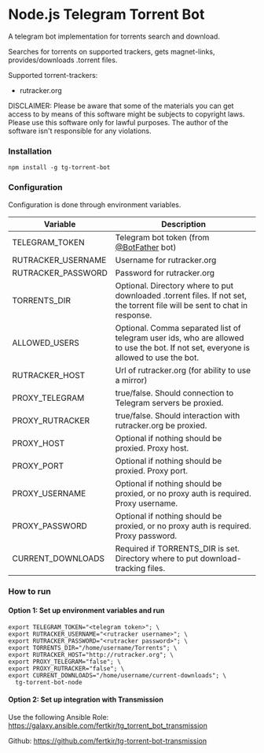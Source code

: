 # Node.js Telegram Torrent Bot

A telegram bot implementation for torrents search and download.

Searches for torrents on supported trackers, gets magnet-links, provides/downloads .torrent files.

Supported torrent-trackers:
* rutracker.org

DISCLAIMER: Please be aware that some of the materials you can get access to by means of this software might be subjects to copyright laws. Please use this software only for lawful purposes. The author of the software isn't responsible for any violations.

### Installation
```
npm install -g tg-torrent-bot
```

### Configuration

Configuration is done through environment variables.

| Variable         | Description                            |
|------------------|----------------------------------------|
|TELEGRAM_TOKEN    |Telegram bot token (from [@BotFather](https://t.me/BotFather) bot)|
|RUTRACKER_USERNAME|Username for rutracker.org|
|RUTRACKER_PASSWORD|Password for rutracker.org|
|TORRENTS_DIR      |Optional. Directory where to put downloaded .torrent files. If not set, the torrent file will be sent to chat in response.|
|ALLOWED_USERS     |Optional. Comma separated list of telegram user ids, who are allowed to use the bot. If not set, everyone is allowed to use the bot.|
|RUTRACKER_HOST    |Url of rutracker.org (for ability to use a mirror)|
|PROXY_TELEGRAM    |true/false. Should connection to Telegram servers be proxied.|
|PROXY_RUTRACKER   |true/false. Should interaction with rutracker.org be proxied.|
|PROXY_HOST        |Optional if nothing should be proxied. Proxy host.|
|PROXY_PORT        |Optional if nothing should be proxied. Proxy port.|
|PROXY_USERNAME    |Optional if nothing should be proxied, or no proxy auth is required. Proxy username.|
|PROXY_PASSWORD    |Optional if nothing should be proxied, or no proxy auth is required. Proxy password.|
|CURRENT_DOWNLOADS |Required if TORRENTS_DIR is set. Directory where to put download-tracking files.|

### How to run

#### Option 1: Set up environment variables and run
```
export TELEGRAM_TOKEN="<telegram token>"; \
export RUTRACKER_USERNAME="<rutracker username>"; \
export RUTRACKER_PASSWORD="<rutracker password>"; \
export TORRENTS_DIR="/home/username/Torrents"; \
export RUTRACKER_HOST="http://rutracker.org"; \
export PROXY_TELEGRAM="false"; \
export PROXY_RUTRACKER="false"; \
export CURRENT_DOWNLOADS="/home/username/current-downloads"; \
  tg-torrent-bot-node
```

#### Option 2: Set up integration with Transmission

Use the following Ansible Role: https://galaxy.ansible.com/fertkir/tg_torrent_bot_transmission

Github: https://github.com/fertkir/tg-torrent-bot-transmission
